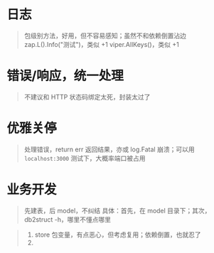 

# 日志
> 包级别方法，好用，但不容易感知；虽然不和依赖倒置沾边
> zap.L().Info("测试")，类似 +1
> viper.AllKeys()，类似 +1


# 错误/响应，统一处理
> 不建议和 HTTP 状态码绑定太死，封装太过了


# 优雅关停
> 处理错误，return err 返回结果，亦或 log.Fatal 崩溃；可以用 `localhost:3000` 测试下，大概率端口被占用


# 业务开发
> 先建表，后 model，不纠结
> 具体：首先，在 model 目录下；其次，db2struct -h，哪里不懂点哪里

> 1. store 包变量，有点恶心，但考虑复用；依赖倒置，也就忍了
> 2. 

